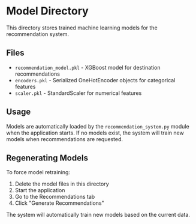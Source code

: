 # Model Directory

This directory stores trained machine learning models for the recommendation system.

## Files

- `recommendation_model.pkl` - XGBoost model for destination recommendations
- `encoders.pkl` - Serialized OneHotEncoder objects for categorical features
- `scaler.pkl` - StandardScaler for numerical features

## Usage

Models are automatically loaded by the `recommendation_system.py` module when the application starts. If no models exist, the system will train new models when recommendations are requested.

## Regenerating Models

To force model retraining:

1. Delete the model files in this directory
2. Start the application
3. Go to the Recommendations tab
4. Click "Generate Recommendations"

The system will automatically train new models based on the current data. 